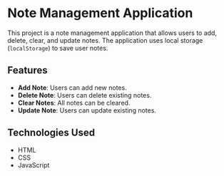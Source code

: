 # Note Management Application

This project is a note management application that allows users to add, delete, clear, and update notes. The application uses local storage (`localStorage`) to save user notes.

## Features

- **Add Note**: Users can add new notes.
- **Delete Note**: Users can delete existing notes.
- **Clear Notes**: All notes can be cleared.
- **Update Note**: Users can update existing notes.

## Technologies Used

- HTML
- CSS
- JavaScript
